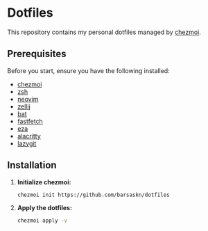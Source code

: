# Dotfiles

This repository contains my personal dotfiles managed by [chezmoi](https://www.chezmoi.io).

## Prerequisites

Before you start, ensure you have the following installed:

- [chezmoi](https://www.chezmoi.io/docs/install/)
- [zsh](https://www.zsh.org)
- [neovim](https://neovim.io)
- [zellij](https://zellij.dev)
- [bat](https://github.com/sharkdp/bat)
- [fastfetch](https://github.com/fastfetch-cli/fastfetch)
- [eza](https://github.com/eza-community/eza)
- [alacritty](https://alacritty.org)
- [lazygit](https://github.com/jesseduffield/lazygit)

## Installation

1. **Initialize chezmoi:**

    ```sh
    chezmoi init https://github.com/barsaskn/dotfiles
    ```

2. **Apply the dotfiles:**

    ```sh
    chezmoi apply -v
    ```
